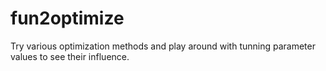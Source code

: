 # fun2optimize
Try various optimization methods and play around with tunning parameter values to see their influence.
